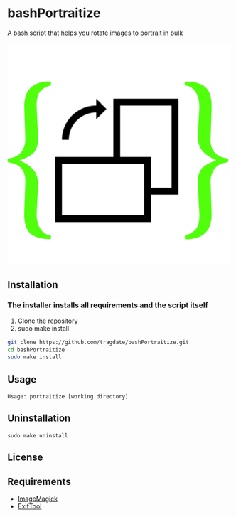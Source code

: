 # bashPortraitize
A bash script that helps you rotate images to portrait in bulk 

![](logo.png)


## Installation
### The installer installs all requirements and the script itself
1. Clone the repository
2. sudo make install
```bash
git clone https://github.com/tragdate/bashPortraitize.git
cd bashPortraitize
sudo make install
```

## Usage
```
Usage: portraitize [working directory]
```

## Uninstallation
```
sudo make uninstall
```

## License

## Requirements
* [ImageMagick](https://imagemagick.org/index.php)
* [ExifTool](https://exiftool.org/)